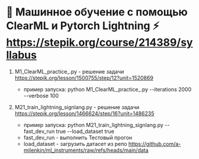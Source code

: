# 🤖 Машинное обучение с помощью ClearML и Pytorch Lightning ⚡ https://stepik.org/course/214389/syllabus

1. M1_ClearML_practice_.py - решение задачи https://stepik.org/lesson/1500755/step/12?unit=1520869
   - пример запуска: python M1_ClearML_practice_.py --iterations 2000 --verbose 100
  
2. M21_train_lightning_signlang.py - решение задачи https://stepik.org/lesson/1466624/step/16?unit=1486235
   - пример запуска: python M21_train_lightning_signlang.py --fast_dev_run true --load_dataset true
   - fast_dev_run - выполнить Тестовый прогон
   - load_dataset - загрузить датасет из репо https://github.com/a-milenkin/ml_instruments/raw/refs/heads/main/data
